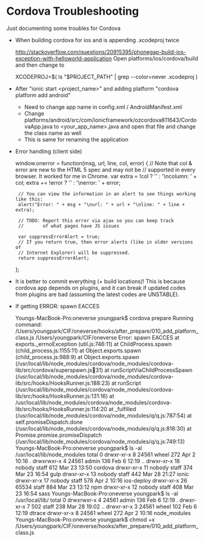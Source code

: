Cordova Troubleshooting
=======================

Just documenting some troubles for Cordova


* When building cordova for ios and is appending .xcodeproj twice

    http://stackoverflow.com/questions/20915395/phonegap-build-ios-exception-with-helloworld-application
    Open platforms/ios/cordova/build
    and then change to 
    
    XCODEPROJ=$( ls "$PROJECT_PATH" | grep --color=never .xcodeproj  )
    
* After "ionic start <project_name>" and adding platform "cordova platform add android"
  * Need to change app name in config.xml / AndroidManifest.xml 
  * Change platforms/android/src/com/ionicframework/ozcordova811643/CordovaApp.java to <your_app_name>.java and open that file and change the class name as well
  * This is same for renaming the application


* Error handling (client side)

    window.onerror = function(msg, url, line, col, error) {
       // Note that col & error are new to the HTML 5 spec and may not be 
       // supported in every browser.  It worked for me in Chrome.
       var extra = !col ? '' : '\ncolumn: ' + col;
       extra += !error ? '' : '\nerror: ' + error;
    
       // You can view the information in an alert to see things working like this:
       alert("Error: " + msg + "\nurl: " + url + "\nline: " + line + extra);
    
       // TODO: Report this error via ajax so you can keep track
       //       of what pages have JS issues
    
       var suppressErrorAlert = true;
       // If you return true, then error alerts (like in older versions of 
       // Internet Explorer) will be suppressed.
       return suppressErrorAlert;
    };

* It is better to commit everything (+ build locations)! This is because cordova app depends on plugins, and it can break if updated codes from plugins are bad (assuming the latest codes are UNSTABLE).

* If getting ERROR: spawn EACCES

    Youngs-MacBook-Pro:oneverse youngpark$ cordova prepare
    Running command: /Users/youngpark/CIF/oneverse/hooks/after_prepare/010_add_platform_class.js /Users/youngpark/CIF/oneverse
    Error: spawn EACCES
        at exports._errnoException (util.js:746:11)
        at ChildProcess.spawn (child_process.js:1155:11)
        at Object.exports.spawn (child_process.js:988:9)
        at Object.exports.spawn (/usr/local/lib/node_modules/cordova/node_modules/cordova-lib/src/cordova/superspawn.js:100:31)
        at runScriptViaChildProcessSpawn (/usr/local/lib/node_modules/cordova/node_modules/cordova-lib/src/hooks/HooksRunner.js:188:23)
        at runScript (/usr/local/lib/node_modules/cordova/node_modules/cordova-lib/src/hooks/HooksRunner.js:131:16)
        at /usr/local/lib/node_modules/cordova/node_modules/cordova-lib/src/hooks/HooksRunner.js:114:20
        at _fulfilled (/usr/local/lib/node_modules/cordova/node_modules/q/q.js:787:54)
        at self.promiseDispatch.done (/usr/local/lib/node_modules/cordova/node_modules/q/q.js:816:30)
        at Promise.promise.promiseDispatch (/usr/local/lib/node_modules/cordova/node_modules/q/q.js:749:13)
    Youngs-MacBook-Pro:oneverse youngpark$ ls -al /usr/local/lib/node_modules
    total 0
    drwxr-xr-x   8 24561   wheel  272 Apr  2 10:16 .
    drwxrwxr-x   4 24561   admin  136 Feb  6 12:19 ..
    drwxr-xr-x  18 nobody  staff  612 Mar 23 13:50 cordova
    drwxr-xr-x  11 nobody  staff  374 Mar 23 16:54 gulp
    drwxr-xr-x  13 nobody  staff  442 Mar 28 21:27 ionic
    drwxr-xr-x  17 nobody  staff  578 Apr  2 10:16 ios-deploy
    drwxr-xr-x  26 65534   staff  884 Mar 23 13:12 npm
    drwxr-xr-x  12 nobody  staff  408 Mar 23 16:54 sass
    Youngs-MacBook-Pro:oneverse youngpark$ ls -al /usr/local/lib/
    total 0
    drwxrwxr-x  4 24561  admin  136 Feb  6 12:19 .
    drwxr-xr-x  7 502    staff  238 Mar 28 19:02 ..
    drwxr-xr-x  3 24561  wheel  102 Feb  6 12:19 dtrace
    drwxr-xr-x  8 24561  wheel  272 Apr  2 10:16 node_modules
    Youngs-MacBook-Pro:oneverse youngpark$ chmod +x /Users/youngpark/CIF/oneverse/hooks/after_prepare/010_add_platform_class.js 

